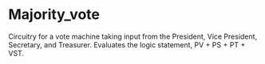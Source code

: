 # Majority_vote
Circuitry for a vote machine taking input from the President, Vice President, Secretary, and Treasurer. Evaluates the logic statement, PV + PS + PT + VST.
